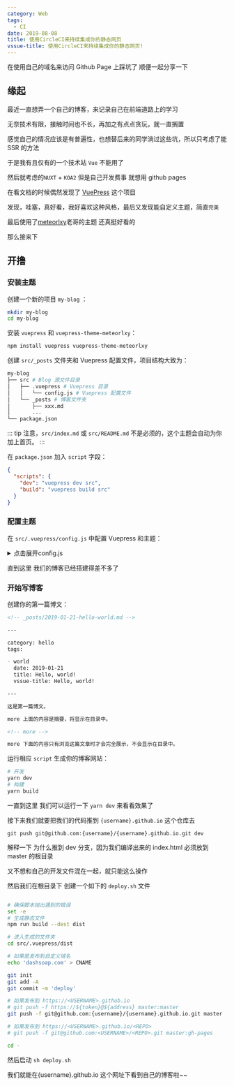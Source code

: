 ```yaml
---
category: Web
tags: 
  - CI
date: 2019-08-08
title: 使用CircleCI来持续集成你的静态网页
vssue-title: 使用CircleCI来持续集成你的静态网页!
---
```


在使用自己的域名来访问 Github Page 上踩坑了 顺便一起分享一下

<!-- more -->

## 缘起

最近一直想弄一个自己的博客，来记录自己在前端道路上的学习

无奈技术有限，接触时间也不长，再加之有点点贪玩，就一直搁置

感觉自己的情况应该是有普遍性，也想替后来的同学淌过这些坑，所以只考虑了能 SSR 的方法

于是我有且仅有的一个技术站 `Vue` 不能用了

然后就考虑的`NUXT` + `KOA2` 但是自己开发费事 就想用 github pages

在看文档的时候偶然发现了 [VuePress](https://vuepress.vuejs.org/zh/) 这个项目

发现，哇塞，真好看，我好喜欢这种风格，最后又发现能自定义主题，简直`完美`

最后使用了[meteorlxy](https://github.com/meteorlxy/vuepress-theme-meteorlxy)老哥的主题 还真挺好看的

那么接来下

## 开撸

### 安装主题

创建一个新的项目 `my-blog` ：

```sh
mkdir my-blog
cd my-blog
```

安装 `vuepress` 和 `vuepress-theme-meteorlxy`：

```sh
npm install vuepress vuepress-theme-meteorlxy
```

创建 `src/_posts` 文件夹和 Vuepress 配置文件，项目结构大致为：

```sh
my-blog
├── src # Blog 源文件目录
│   ├── .vuepress # Vuepress 目录
│   │   └── config.js # Vuepress 配置文件
│   └── _posts # 博客文件夹
│       ├── xxx.md
│       ...
└── package.json
```

::: tip
注意，`src/index.md` 或 `src/README.md` 不是必须的，这个主题会自动为你加上首页。
:::

在 `package.json` 加入 `script` 字段：

```json
{
  "scripts": {
    "dev": "vuepress dev src",
    "build": "vuepress build src"
  }
}
```

### 配置主题

在 `src/.vuepress/config.js` 中配置 Vuepress 和主题：

<details>
<summary>点击展开config.js</summary>

```js
// .vuepress/config.js

module.exports = {
  // 网站 Title
  title: "奔跑的肥皂",

  // 网站描述
  description: "This is my blog",

  // 网站语言
  locales: {
    "/": {
      lang: "zh-CN"
    }
  },

  // 使用的主题
  theme: "vuepress-theme-meteorlxy",

  // 主题配置
  themeConfig: {
    // 主题语言，参考下方 [主题语言] 章节
    lang: "zh-CN",

    // 个人信息（没有或不想设置的，删掉对应字段即可）
    personalInfo: {
      // 昵称
      nickname: "dashsoap",

      // 个人简介
      description: "练习时长快一年的前端练习生",

      // 电子邮箱
      email: "dashsoap1997@gmail.com",

      // 所在地
      location: "BeiJing City, China",

      // 组织
      organization: " BeiJing Union University",

      // 头像
      // 设置为外部链接
      avatar: "https://www.meteorlxy.cn/assets/img/avatar.jpg",
      // 或者放置在 .vuepress/public 文件夹，例如 .vuepress/public/img/avatar.jpg
      // avatar: '/img/avatar.jpg',

      // 社交平台帐号信息
      sns: {
        // Github 帐号和链接
        github: {
          account: "dashsoap",
          link: "https://github.com/dashsoap"
        },

        // // LinkedIn 帐号和链接
        // linkedin: {
        //     account: 'meteorlxy',
        //     link: 'http://www.linkedin.com/in/meteorlxy',
        // },

        // 新浪微博 帐号和链接
        weibo: {
          account: "@皂皂呢",
          link: "https://weibo.com/u/3962389632"
        },

        // 知乎 帐号和链接
        zhihu: {
          account: "奔跑的肥皂",
          link: "https://www.zhihu.com/people/zhou-jing-tian-56"
        },

        // 掘金 帐号和链接
        juejin: {
          account: "Dashsoap",
          link: "https://juejin.im/user/5c2596046fb9a049f3622ab3"
        }
      }
    },

    // 上方 header 的相关设置
    header: {
      // header 的背景，可以使用图片，或者随机变化的图案（geopattern）
      background: {
        useGeo: true
      },
      // 是否在 header 显示标题
      showTitle: true
    },
    // 是否显示文章的最近更新时间
    lastUpdated: true,
    // 顶部导航栏内容
    nav: [
      { text: "首页", link: "/", exact: true },
      { text: "日记", link: "/posts/", exact: false }
    ],

    // 评论配置，参考下方 [页面评论] 章节
    comments: {
      platform: "github",
      owner: "Dashsoap",
      repo: "dashsoap.github.io",
      clientId: "ab7d5e3f8e1d9e568757",
      clientSecret: "bc5a3ab8674fe3ae7e91f60a7ad7a4d36a21bd01"
    },

    // 分页配置
    pagination: {
      perPage: 5
    },

    // 默认页面（可选，默认全为 true）
    defaultPages: {
      home: true,

      posts: true
    }
  }
};
```

</details>

直到这里 我们的博客已经搭建得差不多了

### 开始写博客

创建你的第一篇博文：

```md
<!-- _posts/2019-01-21-hello-world.md -->

---

category: hello
tags:

- world
  date: 2019-01-21
  title: Hello, world!
  vssue-title: Hello, world!

---

这是第一篇博文。

more 上面的内容是摘要，将显示在目录中。

<!-- more -->

more 下面的内容只有浏览这篇文章时才会完全展示，不会显示在目录中。
```

运行相应 `script` 生成你的博客网站：

```sh
# 开发
yarn dev
# 构建
yarn build
```

一直到这里 我们可以运行一下 `yarn dev` 来看看效果了

接下来我们就要把我们的代码推到 `{username}.github.io` 这个仓库去

`git push git@github.com:{username}/{username}.github.io.git dev`

解释一下 为什么推到 dev 分支，因为我们编译出来的 index.html 必须放到 master 的根目录

又不想和自己的开发文件混在一起，就只能这么操作

然后我们在根目录下 创建一个如下的 `deploy.sh` 文件

```sh

# 确保脚本抛出遇到的错误
set -e
# 生成静态文件
npm run build --dest dist

# 进入生成的文件夹
cd src/.vuepress/dist

# 如果是发布到自定义域名
echo 'dashsoap.com' > CNAME

git init
git add -A
git commit -m 'deploy'

# 如果发布到 https://<USERNAME>.github.io
# git push -f https://${token}@${address} master:master
git push -f git@github.com:{username}/{username}.github.io.git master

# 如果发布到 https://<USERNAME>.github.io/<REPO>
# git push -f git@github.com:<USERNAME>/<REPO>.git master:gh-pages

cd -


```

然后启动 `sh deploy.sh`

我们就能在{username}.github.io 这个网址下看到自己的博客啦~~
